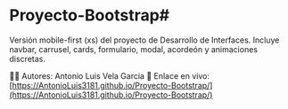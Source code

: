 # Proyecto-Bootstrap#
Versión mobile-first (xs) del proyecto de Desarrollo de Interfaces.
Incluye navbar, carrusel, cards, formulario, modal, acordeón y animaciones discretas.

👩‍💻 Autores: Antonio Luis Vela Garcia
📱 Enlace en vivo: [https://AntonioLuis3181.github.io/Proyecto-Bootstrap/](https://AntonioLuis3181.github.io/Proyecto-Bootstrap/)
